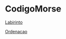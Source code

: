 # CodigoMorse

<a href="https://github.com/IvsonSoares/ASTAR-ALG/tree/main/src">Labirinto</a>


<a href="https://github.com/IvsonSoares/SortAlgs/tree/main/src">Ordenacao</a>
